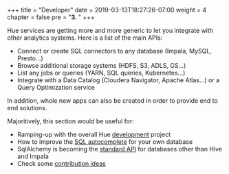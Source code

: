 +++
title = "Developer"
date = 2019-03-13T18:27:26-07:00
weight = 4
chapter = false
pre = "<b>3. </b>"
+++

Hue services are getting more and more generic to let you integrate with other analytics systems. Here is a list of the main APIs:

* Connect or create SQL connectors to any database (Impala, MySQL, Presto...)
* Browse additional storage systems (HDFS, S3, ADLS, GS...)
* List any jobs or queries (YARN, SQL queries, Kubernetes...)
* Integrate with a Data Catalog (Cloudera Navigator, Apache Atlas...) or a Query Optimization service

In addition, whole new apps can also be created in order to provide end to end solutions.

Majoritively, this section would be useful for:

* Ramping-up with the overall Hue [development](/developer/development) project
* How to improve the [SQL autocomplete](/developer/parsers/) for your own database
* SqlAlchemy is becoming the [standard API](https://github.com/cloudera/hue/blob/master/desktop/libs/notebook/src/notebook/connectors/sql_alchemy.py) for databases other than Hive and Impala
* Check some [contribution ideas](https://github.com/cloudera/hue/blob/master/CONTRIBUTING.md)
